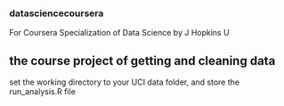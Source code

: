 ### datasciencecoursera
For Coursera Specialization of Data Science by J Hopkins U
## the course project of getting and cleaning data
set the working directory to your UCI data folder,
and store the run_analysis.R file
